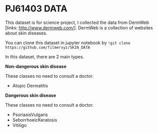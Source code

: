 # PJ61403 DATA
This dataset is for science project, I collected the data from DermWeb [links: http://www.dermweb.com/]. DermWeb is a collection of websites about skin diseases.

You can clone this dataset in jupyter notebook by `!git clone https://github.com/filmerxyz/SKIN_DATA`

In this dataset, there are 2 main types.

**Non-dangerous skin disease**

These classes no need to consult a doctor.
- Atopic Dermatitis

**Dangerous skin disease**

These classes no need to consult a doctor.

* PsoriasisVulgaris
* SeborrhoeicKeratosis
* Vitiligo
